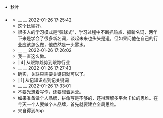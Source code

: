 - 秋叶
- ### 
    - __ __ 2022-01-26 17:25:42
    - 这个比喻好。
    - 很多人的学习模式是“弹球式”，学习过程中不断抓热点、抓新名词，两年下来是学会了很多新名词，谈起未来也头头是道，但如果问他在自己的行业应该怎么做，他依然是一头雾水。
    - __ __ 2022-01-26 17:26:02
    - 我一直这么做。
    - │4│从跟踪趋势到跟踪行业
    - __ __ 2022-01-26 17:27:43
    - 确实，关联只需要关键词就可以了。
    - │1│从记知识点到记关键词
    - __ __ 2022-01-26 17:33:01
    - 不要光想着写作，还要想着运营。
    - 如果准备做个人品牌，拼命写是不够的，还得理解多平台卡位的思维。在今天一个人要做个人品牌，首先就要建立全局思维。
    - 来自得到App

